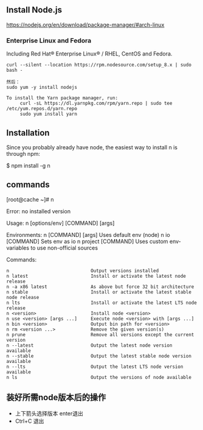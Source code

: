 ## Install Node.js
https://nodejs.org/en/download/package-manager/#arch-linux


### Enterprise Linux and Fedora
Including Red Hat® Enterprise Linux® / RHEL, CentOS and Fedora.

```
curl --silent --location https://rpm.nodesource.com/setup_8.x | sudo bash -

然后：
sudo yum -y install nodejs

To install the Yarn package manager, run:
     curl -sL https://dl.yarnpkg.com/rpm/yarn.repo | sudo tee /etc/yum.repos.d/yarn.repo
     sudo yum install yarn

```

## Installation
Since you probably already have node, the easiest way to install n is through npm:

$ npm install -g n

## commands
[root@cache ~]# n

  Error: no installed version

  Usage: n [options/env] [COMMAND] [args]

  Environments:
    n [COMMAND] [args]            Uses default env (node)
    n io [COMMAND]                Sets env as io
    n project [COMMAND]           Uses custom env-variables to use non-official sources

  Commands:

    n                              Output versions installed
    n latest                       Install or activate the latest node release
    n -a x86 latest                As above but force 32 bit architecture
    n stable                       Install or activate the latest stable node release
    n lts                          Install or activate the latest LTS node release
    n <version>                    Install node <version>
    n use <version> [args ...]     Execute node <version> with [args ...]
    n bin <version>                Output bin path for <version>
    n rm <version ...>             Remove the given version(s)
    n prune                        Remove all versions except the current version
    n --latest                     Output the latest node version available
    n --stable                     Output the latest stable node version available
    n --lts                        Output the latest LTS node version available
    n ls                           Output the versions of node available

## 装好所需node版本后的操作
* 上下箭头选择版本 enter退出
* Ctrl+C 退出

